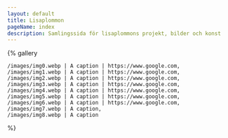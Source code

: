 ```yaml
---
layout: default
title: Lisaplommon
pageName: index
description: Samlingssida för lisaplommons projekt, bilder och konst
---
```

{% gallery

    /images/img0.webp | A caption | https://www.google.com,
    /images/img1.webp | A caption | https://www.google.com,
    /images/img2.webp | A caption | https://www.google.com,
    /images/img3.webp | A caption | https://www.google.com,
    /images/img4.webp | A caption | https://www.google.com,
    /images/img5.webp | A caption | https://www.google.com,
    /images/img6.webp | A caption | https://www.google.com,
    /images/img7.webp | A caption,
    /images/img8.webp | A caption

%}
